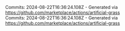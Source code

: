 Commits: 2024-08-22T16:36:24.108Z - Generated via https://github.com/marketplace/actions/artificial-grass
<br>
Commits: 2024-08-22T16:36:24.108Z - Generated via https://github.com/marketplace/actions/artificial-grass
<br>
